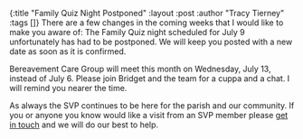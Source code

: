 {:title "Family Quiz Night Postponed"
 :layout :post
 :author "Tracy Tierney"
 :tags []}
There are a few changes in the coming weeks that I would like to make you aware of: The Family Quiz night scheduled for July 9 unfortunately has had to be postponed. We will keep you posted with a new date as soon as it is confirmed.

Bereavement Care Group will meet this month on Wednesday, July 13, instead of July 6. Please join Bridget and the team for a cuppa and a chat. I will remind you nearer the time.

As always the SVP continues to be here for the parish and our community. If you or anyone you know would like a visit from an SVP member please [get in touch](../../pages-output/contact/) and we will do our best to help.
